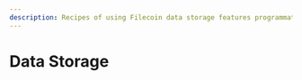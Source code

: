 ```yaml
---
description: Recipes of using Filecoin data storage features programmatically.
---
```


# Data Storage

